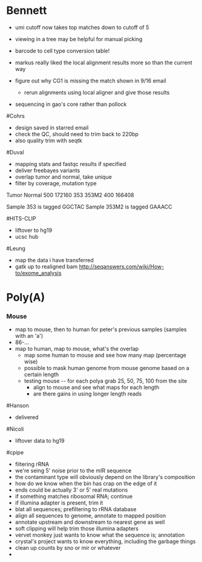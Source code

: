 # Bennett
+ umi cutoff now takes top matches down to cutoff of 5
+ viewing in a tree may be helpful for manual picking
+ barcode to cell type conversion table!
+ markus really liked the local alignment results more so than the current way
+ figure out why CG1 is missing the match shown in 9/16 email
    + rerun alignments using local aligner and give those results

+ sequencing in gao's core rather than pollock

#Cohrs
+ design saved in starred email
+ check the QC, should need to trim back to 220bp
+ also quality trim with seqtk

#Duval
+ mapping stats and fastqc results if specified
+ deliver freebayes variants
+ overlap tumor and normal, take unique
+ filter by coverage, mutation type

Tumor   Normal
500     172160
353     353M2
400     166408

Sample 353 is tagged GGCTAC
Sample 353M2 is tagged GAAACC

#HITS-CLIP
+ liftover to hg19
+ ucsc hub

#Leung
+ map the data i have transferred
+ gatk up to realigned bam
http://seqanswers.com/wiki/How-to/exome_analysis

# Poly(A)

### Mouse
+ map to mouse, then to human for peter's previous samples (samples with an 'a')
+ 86-...
+ map to human, map to mouse, what's the overlap
    + map some human to mouse and see how many map (percentage wise)
    + possible to mask human genome from mouse genome based on a certain length
    + testing mouse -- for each polya grab 25, 50, 75, 100 from the site
        + align to mouse and see what maps for each length
        + are there gains in using longer length reads


#Hanson
+ delivered

#Nicoli
+ liftover data to hg19

#cpipe
+ filtering rRNA
+ we're seing 5' noise prior to the mIR sequence
+ the contaminant type will obviously depend on the library's composition
+ how do we know when the bin has crap on the edge of it
+ ends could be actually 3' or 5' real mutations
+ if something matches ribosomal RNA; continue
+ if illumina adapter is present, trim it
+ blat all sequences; prefiltering to rRNA database
+ align all sequences to genome, annotate to mapped position
+ annotate upstream and downstream to nearest gene as well
+ soft clipping will help trim those illumina adapters
+ vervet monkey just wants to know what the sequence is; annotation
+ crystal's project wants to know everything, including the garbage things
+ clean up counts by sno or mir or whatever
+
